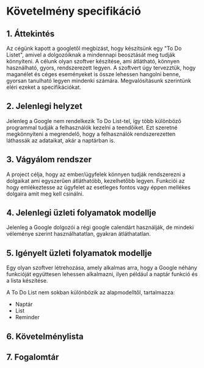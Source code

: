 # Követelmény specifikáció
## 1. Áttekintés
Az cégünk kapott a googletől megbízást, hogy készítsünk egy "To Do Listet", amivel a dolgozóiknak a mindennapi beosztását meg tudják könnyíteni. A célunk olyan szoftver készítése, ami átlátható, könnyen használható, gyors, rendszerezett legyen. A szoftvert úgy tervezztük, hogy maganélet és céges eseményeket is össze lehessen hangolni benne, gyorsan tanulható legyen mindenki számára. Megvalósításunk szerintünk eléri ezeket a specifikációkat. 


## 2. Jelenlegi helyzet

Jelenleg a Google nem rendelkezik To Do List-tel, így több különböző programmal tudják a felhasználók kezelni a teendőiket. Ezt szeretné megkönnyíteni a megrendelő, hogy a felhasználók rendszerezetten láthassák az adataikat, akár a naptárban is.

## 3. Vágyálom rendszer
A project célja, hogy az ember/ügyfelek könnyen tudják rendszerezni a dolgaikat ami egyszerűen átláthatóbb, kezelhetőbb legyen. Funkciói az hogy emlékeztesse az ügyfelet az esetleges fontos vagy éppen mellékes dolgaira amit meg kell csinálni. 
## 4. Jelenlegi üzleti folyamatok modellje
Jelenleg a Google dolgozói a régi google calendárt használják, de mindeki véleménye szerint használhatatlan, gyakran átláthatatlan. 

## 5. Igényelt üzleti folyamatok modellje

Egy olyan szoftver létrehozása, amely alkalmas arra, hogy a Google néhány funkcióját együttesen lehessen alkalmazni, ilyen például a naptár funkció és a lista készítése.

A To Do List nem sokban különbözik az alapmodelltől, tartalmazza:

- Naptár
- List
- Reminder

## 6. Követelménylista

## 7. Fogalomtár
